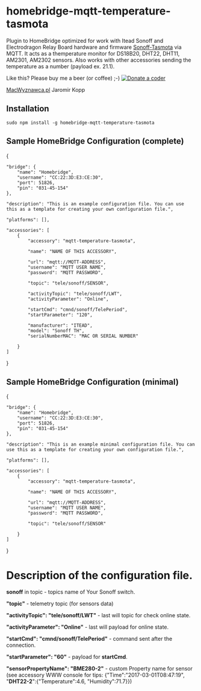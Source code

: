 # homebridge-mqtt-temperature-tasmota

Plugin to HomeBridge optimized for work with Itead Sonoff and Electrodragon Relay Board hardware and firmware [Sonoff-Tasmota](https://github.com/arendst/Sonoff-Tasmota) via MQTT. It acts as a themperature monitor for DS18B20, DHT22, DHT11, AM2301, AM2302 sensors. Also works with other accessories sending the temperature as a number (payload ex. 21.1).

Like this? Please buy me a beer (or coffee) ;-) <a href="https://www.paypal.com/cgi-bin/webscr?cmd=_s-xclick&amp;hosted_button_id=CK56Q7SFHEHSW"><img src="http://macwyznawca.pl/donate-paypal2.png" alt="Donate a coder" data-canonical-src="http://macwyznawca.pl/donate-paypal.svg" style="max-width:100%;"></a>

[MacWyznawca.pl](http://macwyznawca.pl) Jaromir Kopp

Installation
--------------------
    sudo npm install -g homebridge-mqtt-temperature-tasmota

Sample HomeBridge Configuration (complete)
--------------------

{
	
    "bridge": {
        "name": "Homebridge",
        "username": "CC:22:3D:E3:CE:30",
        "port": 51826,
        "pin": "031-45-154"
    },
    
    "description": "This is an example configuration file. You can use this as a template for creating your own configuration file.",
	
    "platforms": [],
	
	"accessories": [
		{
			"accessory": "mqtt-temperature-tasmota",
			
			"name": "NAME OF THIS ACCESSORY",
	
			"url": "mqtt://MQTT-ADDRESS",
			"username": "MQTT USER NAME",
			"password": "MQTT PASSWORD",
			
			"topic": "tele/sonoff/SENSOR",
			
			"activityTopic": "tele/sonoff/LWT",
			"activityParameter": "Online",
			
			"startCmd": "cmnd/sonoff/TelePeriod",
			"startParameter": "120",
			
			"manufacturer": "ITEAD",
			"model": "Sonoff TH",
			"serialNumberMAC": "MAC OR SERIAL NUMBER"
			
		}
	]
}

Sample HomeBridge Configuration (minimal)
--------------------

{
	
    "bridge": {
        "name": "Homebridge",
        "username": "CC:22:3D:E3:CE:30",
        "port": 51826,
        "pin": "031-45-154"
    },
    
    "description": "This is an example minimal configuration file. You can use this as a template for creating your own configuration file.",
	
    "platforms": [],
	
	"accessories": [
		{
			"accessory": "mqtt-temperature-tasmota",
			
			"name": "NAME OF THIS ACCESSORY",
	
			"url": "mqtt://MQTT-ADDRESS",
			"username": "MQTT USER NAME",
			"password": "MQTT PASSWORD",
			
			"topic": "tele/sonoff/SENSOR"
			
		}
	]
}

# Description of the configuration file.

**sonoff** in topic - topics name of Your Sonoff switch.

**"topic"** - telemetry topic (for sensors data)

**"activityTopic": "tele/sonoff/LWT"** - last will topic for check online state.

**"activityParameter": "Online"** - last will payload for online state.

**"startCmd": "cmnd/sonoff/TelePeriod"** -  command sent after the connection.

**"startParameter": "60"** - payload for **startCmd**.

**"sensorPropertyName": "BME280-2"** - custom Property name for sensor (see accessory WWW console for tips:  {"Time":"2017-03-01T08:47:19", "**DHT22-2**":{"Temperature":4.6, "Humidity":71.7}})

